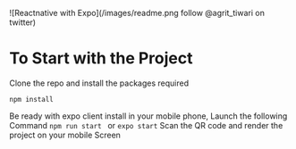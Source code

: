![Reactnative with Expo](/images/readme.png  follow @agrit_tiwari on twitter)


# To Start with the Project
Clone the repo and install the packages required

``` 
npm install 
```
Be ready with expo client install in your mobile phone, Launch the following Command
`npm run start `
or
`expo start`
Scan the QR code and render the project on your mobile Screen